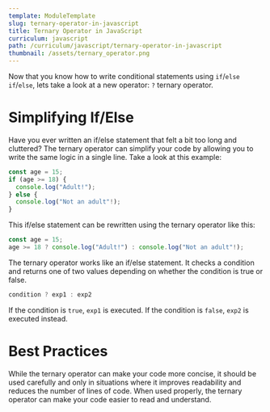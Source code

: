 ```yaml
---
template: ModuleTemplate
slug: ternary-operator-in-javascript
title: Ternary Operator in JavaScript
curriculum: javascript
path: /curriculum/javascript/ternary-operator-in-javascript
thumbnail: /assets/ternary_operator.png
---
```


Now that you know how to write conditional statements using `if`/`else if`/`else`, lets take a look at a new operator: `?` ternary operator.

# Simplifying If/Else

Have you ever written an if/else statement that felt a bit too long and cluttered?
The ternary operator can simplify your code by allowing you to write the same logic in a single line. Take a look at this example:

```js
const age = 15;
if (age >= 18) {
  console.log("Adult!");
} else {
  console.log("Not an adult"!);
}
```

This if/else statement can be rewritten using the ternary operator like this:

```js
const age = 15;
age >= 18 ? console.log("Adult!") : console.log("Not an adult"!);
```

The ternary operator works like an if/else statement. It checks a condition and returns one of two values depending on whether the condition is true or false.

```js
condition ? exp1 : exp2
```

If the condition is `true`, `exp1` is executed. If the condition is `false`, `exp2` is executed instead.

# Best Practices

While the ternary operator can make your code more concise, it should be used carefully and only in situations where it improves readability and reduces the number of lines of code. When used properly, the ternary operator can make your code easier to read and understand.
